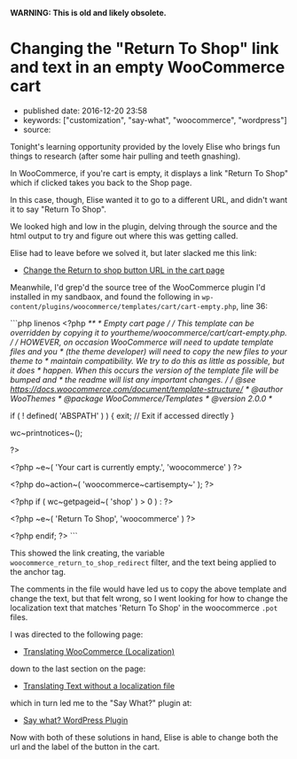 **WARNING: This is old and likely obsolete.**

Changing the \"Return To Shop\" link and text in an empty WooCommerce cart
==========================================================================

-   published date: 2016-12-20 23:58
-   keywords: \[\"customization\", \"say-what\", \"woocommerce\", \"wordpress\"\]
-   source:

Tonight\'s learning opportunity provided by the lovely Elise who brings fun things to research (after some hair pulling and teeth gnashing).

In WooCommerce, if you\'re cart is empty, it displays a link \"Return To Shop\" which if clicked takes you back to the Shop page.

In this case, though, Elise wanted it to go to a different URL, and didn\'t want it to say \"Return To Shop\".

We looked high and low in the plugin, delving through the source and the html output to try and figure out where this was getting called.

Elise had to leave before we solved it, but later slacked me this link:

-   [Change the Return to shop button URL in the cart page](https://nicola.blog/2015/07/20/change-the-return-to-shop-button-url-in-the-cart-page/)

Meanwhile, I\'d grep\'d the source tree of the WooCommerce plugin I\'d installed in my sandbaox, and found the following in `wp-content/plugins/woocommerce/templates/cart/cart-empty.php`, line 36:

\`\`\`php linenos \<?php *\*\* \* Empty cart page / / This template can be overridden by copying it to yourtheme/woocommerce/cart/cart-empty.php. / / HOWEVER, on occasion WooCommerce will need to update template files and you \* (the theme developer) will need to copy the new files to your theme to \* maintain compatibility. We try to do this as little as possible, but it does \* happen. When this occurs the version of the template file will be bumped and \* the readme will list any important changes. / / @see <https://docs.woocommerce.com/document/template-structure/> \* @author WooThemes \* @package WooCommerce/Templates \* @version 2.0.0 \**

if ( ! defined( \'ABSPATH\' ) ) { exit; // Exit if accessed directly }

wc~printnotices~();

?\>

<p class="cart-empty">

\<?php ~e~( \'Your cart is currently empty.\', \'woocommerce\' ) ?\>

</p>

\<?php do~action~( \'woocommerce~cartisempty~\' ); ?\>

\<?php if ( wc~getpageid~( \'shop\' ) \> 0 ) : ?\>

<p class="return-to-shop">

\<?php ~e~( \'Return To Shop\', \'woocommerce\' ) ?\>

</p>

\<?php endif; ?\> \`\`\`

This showed the link creating, the variable `woocommerce_return_to_shop_redirect` filter, and the text being applied to the anchor tag.

The comments in the file would have led us to copy the above template and change the text, but that felt wrong, so I went looking for how to change the localization text that matches \'Return To Shop\' in the woocommerce `.pot` files.

I was directed to the following page:

-   [Translating WooCommerce (Localization)](https://docs.woocommerce.com/document/woocommerce-localization/)

down to the last section on the page:

-   [Translating Text without a localization file](https://docs.woocommerce.com/document/woocommerce-localization/#section-6)

which in turn led me to the \"Say What?\" plugin at:

-   [Say what? WordPress Plugin](https://wordpress.org/plugins/say-what/)

Now with both of these solutions in hand, Elise is able to change both the url and the label of the button in the cart.
